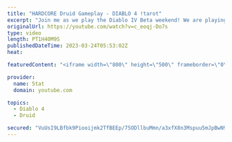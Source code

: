 ```yaml
---
title: "HARDCORE Druid Gameplay - DIABLO 4 !tarot"
excerpt: "Join me as we play the Diablo IV Beta weekend! We are playing Druid on Hardcore in Diablo 4 Beta! Send a Tip to Support the ..."
originalUrl: https://youtube.com/watch?v=c_eoqj-Do7s
type: video
length: PT1H40M9S
publishedDateTime: 2023-03-24T05:53:02Z
heat: 

featuredContent: "<iframe width=\"800\" height=\"500\" frameborder=\"0\" src=\"https://www.youtube.com/embed/c_eoqj-Do7s\" allow=\"accelerometer; autoplay; encrypted-media; gyroscope; picture-in-picture\" allowfullscreen></iframe>"

provider:
  name: 5tat
  domain: youtube.com

topics:
  - Diablo 4
  - Druid

secured: "VuUsI9LBfbk9Piooijmk2TfBEEp/75ODllbuMmn/a3xfX8n3Mspuu5mJpBwN9ya6RDtEAvkjG+Yx2TjD6G0YHYMSE5Smv0nsA3vBhYxHO3+nqa+63i40gj56uwp7Eg4f+Zrr7mmJU4XqmQdtmgtqovsjyUdcCUELXqYsT7VRcLOyiO7PwlTeOBCkuXp7R08CiFbTW8gUdcQK1EQox2wBnCBsUgCjSIi/av3faGHPvly+uVtBTspsLPnfuriuUL1roEaUwvSEnw3s6eyJsWY/aF0Ux5N+GV0NL4wncPLjlTbpFzTonkEBVyIyouWZsVHEimcdMFgZ7fSPmLjeNG3OowbmQDLe0HEcsyJcDRgw0os7+yfS7Jge1VBge+Xux+oIlCghkQPijs7OsYXSLWZPRPtHj28hXAkHb6uOsCKHeps=;+OG4bEpSt/8UvBQ0reXy/g=="
---
```


